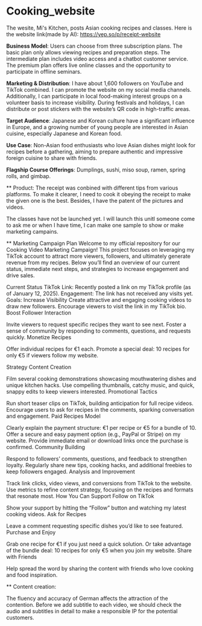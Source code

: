 # Cooking_website
The wesite, Mi's Kitchen, posts Asian cooking recipes and classes.
Here is the website link(made by AI): https://yep.so/p/receipt-website 

**Business Model**: Users can choose from three subscription plans. The basic plan only allows viewing recipes and preparation steps. The intermediate plan includes video access and a chatbot customer service. The premium plan offers live online classes and the opportunity to participate in offline seminars.

**Marketing & Distribution**: I have about 1,600 followers on YouTube and TikTok combined. I can promote the website on my social media channels. Additionally, I can participate in local food-making interest groups on a volunteer basis to increase visibility. During festivals and holidays, I can distribute or post stickers with the website’s QR code in high-traffic areas.

**Target Audience**: Japanese and Korean culture have a significant influence in Europe, and a growing number of young people are interested in Asian cuisine, especially Japanese and Korean food.

**Use Case**: Non-Asian food enthusiasts who love Asian dishes might look for recipes before a gathering, aiming to prepare authentic and impressive foreign cuisine to share with friends.

**Flagship Course Offerings**: Dumplings, sushi, miso soup, ramen, spring rolls, and gimbap. 

** Product:
The receipt was conbined with different tips from various platforms. To make it clearer, I need to cook it obeying the receipt to make the given one is the best. Besides, I have the patent of the pictures and videos. 

The classes have not be launched yet. I will launch this unitl someone come to ask me or when I have time, I can make one sample to show or make marketing campains.

** Marketing Campaign Plan
Welcome to my official repository for our Cooking Video Marketing Campaign! This project focuses on leveraging my TikTok account to attract more viewers, followers, and ultimately generate revenue from my recipes. Below you’ll find an overview of our current status, immediate next steps, and strategies to increase engagement and drive sales.

Current Status
TikTok Link: Recently posted a link on my TikTok profile (as of January 12, 2025).
Engagement: The link has not received any visits yet.
Goals:
Increase Visibility
Create attractive and engaging cooking videos to draw new followers.
Encourage viewers to visit the link in my TikTok bio.
Boost Follower Interaction

Invite viewers to request specific recipes they want to see next.
Foster a sense of community by responding to comments, questions, and requests quickly.
Monetize Recipes

Offer individual recipes for €1 each.
Promote a special deal: 10 recipes for only €5 if viewers follow my website.

Strategy
Content Creation

Film several cooking demonstrations showcasing mouthwatering dishes and unique kitchen hacks.
Use compelling thumbnails, catchy music, and quick, snappy edits to keep viewers interested.
Promotional Tactics

Run short teaser clips on TikTok, building anticipation for full recipe videos.
Encourage users to ask for recipes in the comments, sparking conversation and engagement.
Paid Recipes Model

Clearly explain the payment structure: €1 per recipe or €5 for a bundle of 10.
Offer a secure and easy payment option (e.g., PayPal or Stripe) on my website.
Provide immediate email or download links once the purchase is confirmed.
Community Building

Respond to followers’ comments, questions, and feedback to strengthen loyalty.
Regularly share new tips, cooking hacks, and additional freebies to keep followers engaged.
Analysis and Improvement

Track link clicks, video views, and conversions from TikTok to the website.
Use metrics to refine content strategy, focusing on the recipes and formats that resonate most.
How You Can Support
Follow on TikTok

Show your support by hitting the “Follow” button and watching my latest cooking videos.
Ask for Recipes

Leave a comment requesting specific dishes you’d like to see featured.
Purchase and Enjoy

Grab one recipe for €1 if you just need a quick solution.
Or take advantage of the bundle deal: 10 recipes for only €5 when you join my website.
Share with Friends

Help spread the word by sharing the content with friends who love cooking and food inspiration.

** Content creation:

The fluency and accuracy of German affects the attraction of the contention. Before we add subtitle to each video, we should check the audio and subtitles in detail to make a responsible IP for the potential customers.  
